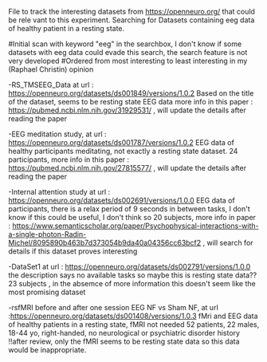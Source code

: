 File to track the interesting datasets from https://openneuro.org/ that could be rele vant to this experiment.
Searching for Datasets containing eeg data of healthy patient in a resting state.



#Initial scan with keyword "eeg" in the searchbox, I don't know if some datasets with eeg data could evade this search, the search feature is not very developed
#Ordered from most interesting to least interesting in my (Raphael Christin) opinion

-RS_TMSEEG_Data at url : https://openneuro.org/datasets/ds001849/versions/1.0.2
  Based on the title of the dataset, seems to be resting state EEG data
  more info in this paper : https://pubmed.ncbi.nlm.nih.gov/31929531/ , will update the details after reading the paper

-EEG meditation study, at url : https://openneuro.org/datasets/ds001787/versions/1.0.2
  EEG data of healthy participants meditating, not exactly a resting state dataset.
  24 participants, more info in this paper : https://pubmed.ncbi.nlm.nih.gov/27815577/ , will update the details after reading the paper
  
-Internal attention study at url : https://openneuro.org/datasets/ds002691/versions/1.0.0
  EEG data of participants, there is a relax period of 9 seconds in between tasks, I don't know if this could be useful, I don't think so
  20 subjects, more info in paper : https://www.semanticscholar.org/paper/Psychophysical-interactions-with-a-single-photon-Radin-Michel/8095890b463b7d373054b9da40a04356cc63bcf2 , will search for details if this dataset proves interesting
  
-DataSet1 at url : https://openneuro.org/datasets/ds002791/versions/1.0.0
  the description says no available tasks so maybe this is resting state data??
  23 subjects , in the absemce of more information this doesn't seem like the most promising dataset

-rsfMRI before and after one session EEG NF vs Sham NF, at url :https://openneuro.org/datasets/ds001408/versions/1.0.3
  fMri and EEG data of healthy patients in a resting state, fMRI not needed
    52 patients, 22 males, 18-44 yo, right-handed, no neurological or psychiatric disorder history
!!after review, only the fMRI seems to be resting state data so this data would be inappropriate.

